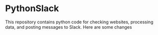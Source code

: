 # PythonSlack
This repository contains python code for checking websites, processing data, and posting messages to Slack. Here are some changes
